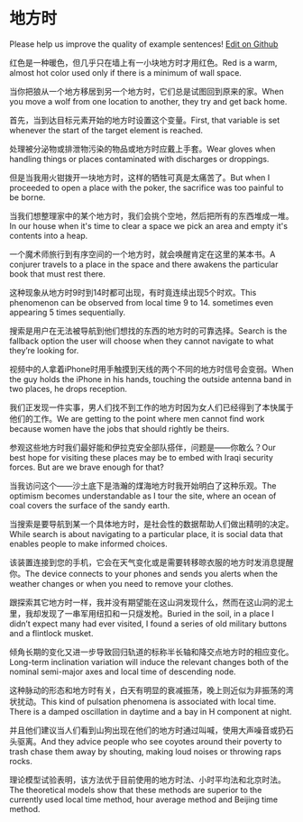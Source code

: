 # 地方时

Please help us improve the quality of example sentences! [Edit on Github](https://github.com/jiyushe/jiyu-example-sentence-source/blob/main/chinese/difangshi.md)

<p><span class="chinese">红色是一种暖色，但几乎只在墙上有一小块地方时才用红色。</span><span class="english">Red is a warm, almost hot color used only if there is a minimum of wall space.</span></p>

<p><span class="chinese">当你把狼从一个地方移居到另一个地方时，它们总是试图回到原来的家。</span><span class="english">When you move a wolf from one location to another, they try and get back home.</span></p>

<p><span class="chinese">首先，当到达目标元素开始的地方时设置这个变量。</span><span class="english">First, that variable is set whenever the start of the target element is reached.</span></p>

<p><span class="chinese">处理被分泌物或排泄物污染的物品或地方时应戴上手套。</span><span class="english">Wear gloves when handling things or places contaminated with discharges or droppings.</span></p>

<p><span class="chinese">但是当我用火钳拨开一块地方时，这样的牺牲可真是太痛苦了。</span><span class="english">But when I proceeded to open a place with the poker, the sacrifice was too painful to be borne.</span></p>

<p><span class="chinese">当我们想整理家中的某个地方时，我们会挑个空地，然后把所有的东西堆成一堆。</span><span class="english">In our house when it's time to clear a space we pick an area and empty it's contents into a heap.</span></p>

<p><span class="chinese">一个魔术师旅行到有序空间的一个地方时，就会唤醒肯定在这里的某本书。</span><span class="english">A conjurer travels to a place in the space and there awakens the particular book that must rest there.</span></p>

<p><span class="chinese">这种现象从地方时9时到14时都可出现，有时竟连续出现5个时欢。</span><span class="english">This phenomenon can be observed from local time 9 to 14. sometimes even appearing 5 times sequentially.</span></p>

<p><span class="chinese">搜索是用户在无法被导航到他们想找的东西的地方时的可靠选择。</span><span class="english">Search is the fallback option the user will choose when they cannot navigate to what they’re looking for.</span></p>

<p><span class="chinese">视频中的人拿着iPhone时用手触摸到天线的两个不同的地方时信号会变弱。</span><span class="english">When the guy holds the iPhone in his hands, touching the outside antenna band in two places, he drops reception.</span></p>

<p><span class="chinese">我们正发现一件实事，男人们找不到工作的地方时因为女人们已经得到了本快属于他们的工作。</span><span class="english">We are getting to the point where men cannot find work because women have the jobs that should rightly be theirs.</span></p>

<p><span class="chinese">参观这些地方时我们最好能和伊拉克安全部队搭伴，问题是——你敢么？</span><span class="english">Our best hope for visiting these places may be to embed with Iraqi security forces. But are we brave enough for that?</span></p>

<p><span class="chinese">当我访问这个——沙土底下是浩瀚的煤海地方时我开始明白了这种乐观。</span><span class="english">The optimism becomes understandable as I tour the site, where an ocean of coal covers the surface of the sandy earth.</span></p>

<p><span class="chinese">当搜索是要导航到某一个具体地方时，是社会性的数据帮助人们做出精明的决定。</span><span class="english">While search is about navigating to a particular place, it is social data that enables people to make informed choices.</span></p>

<p><span class="chinese">该装置连接到您的手机，它会在天气变化或是需要转移晾衣服的地方时发消息提醒你。</span><span class="english">The device connects to your phones and sends you alerts when the weather changes or when you need to remove your clothes.</span></p>

<p><span class="chinese">跟探索其它地方时一样，我并没有期望能在这山洞发现什么，然而在这山洞的泥土里，我却发现了一串军用纽扣和一只燧发枪。</span><span class="english">Buried in the soil, in a place I didn’t expect many had ever visited, I found a series of old military buttons and a flintlock musket.</span></p>

<p><span class="chinese">倾角长期的变化又进一步导致回归轨道的标称半长轴和降交点地方时的相应变化。</span><span class="english">Long-term inclination variation will induce the relevant changes both of the nominal semi-major axes and local time of descending node.</span></p>

<p><span class="chinese">这种脉动的形态和地方时有关，白天有明显的衰减振荡，晚上则近似为非振荡的湾状扰动。</span><span class="english">This kind of pulsation phenomena is associated with local time. There is a damped oscillation in daytime and a bay in H component at night.</span></p>

<p><span class="chinese">并且他们建议当人们看到山狗出现在他们的地方时通过叫喊，使用大声噪音或扔石头驱离。</span><span class="english">And they advice people who see coyotes around their poverty to trash chase them away by shouting, making loud noises or throwing raps rocks.</span></p>

<p><span class="chinese">理论模型试验表明，该方法优于目前使用的地方时法、小时平均法和北京时法。</span><span class="english">The theoretical models show that these methods are superior to the currently used local time method, hour average method and Beijing time method.</span></p>

